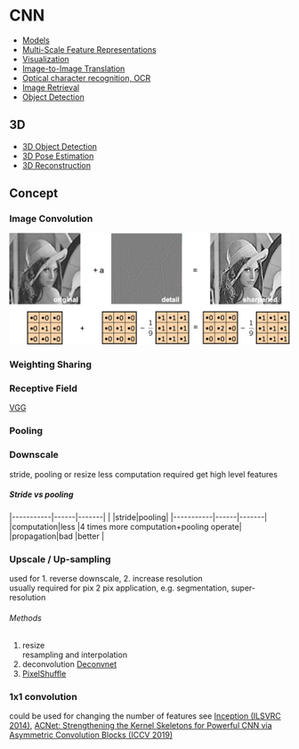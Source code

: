 # CNN
* [Models](models.md)
* [Multi-Scale Feature Representations](multi-scale_feature_representations.md)
* [Visualization](visualization.md)
* [Image-to-Image Translation](img2img/index.md)
* [Optical character recognition, OCR](optical_character_recognition.md)
* [Image Retrieval](image_retrieval.md)
* [Object Detection](object_detection/index.md)
## 3D
* [3D Object Detection](3D/3D_object_detection.md)
* [3D Pose Estimation](3D/3D_pose_estimation.md)
* [3D Reconstruction](3D/3D_reconstruction.md)

## Concept
### Image Convolution
![](img/image_convolution.png)
### Weighting Sharing
### Receptive Field
[VGG](#vgg-iclr-2014)
### Pooling
### Downscale
stride, pooling or resize
less computation required 
get high level features
##### Stride vs pooling

|-----------|------|-------|
|           |stride|pooling|
|-----------|------|-------|
|computation|less  |4 times more computation+pooling operate|
|propagation|bad   |better |

### Upscale / Up-sampling
used for 1. reverse downscale, 2. increase resolution  
usually required for pix 2 pix application, e.g. segmentation, super-resolution
###### Methods
1. resize  
resampling and interpolation
2. deconvolution [Deconvnet](models.html#deconvolution)
4. [PixelShuffle](#pixelshuffle-cvpr-2016)

### 1x1 convolution
could be used for changing the number of features
see [Inception (ILSVRC 2014)](#inception-ilsvrc-2014), 
[ACNet: Strengthening the Kernel Skeletons for Powerful CNN via Asymmetric Convolution Blocks (ICCV 2019)](https://arxiv.org/abs/1908.03930)

